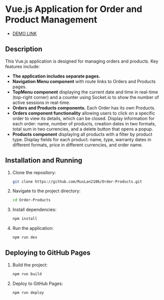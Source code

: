 # Vue.js Application for Order and Product Management

-  [DEMO LINK](https://ruslan2186.github.io/Order-Products/#/)  

## Description

This Vue.js application is designed for managing orders and products. Key features include:

- **The application includes separate pages.**
- **Navigation Menu component** with route links to Orders and Products pages.
- **TopMenu component** displaying the current date and time in real-time (top-right corner) and a counter using Socket.io to show the number of active sessions in real-time.
-  **Orders and Products components.** Each Order has its own Products.
-  **Orders component functionality** allowing users to click on a specific order to view its details, which can be closed. Display information for each order: name, number of products, creation dates in two formats, total sum in two currencies, and a delete button that opens a popup.
-  **Products component** displaying all products with a filter by product type. Display fields for each product: name, type, warranty dates in different formats, price in different currencies, and order name.

## Installation and Running

1. Clone the repository:
    ```sh
    git clone https://github.com/RusLan2186/Order-Products.git
    ```
2. Navigate to the project directory:
    ```sh
    cd Order-Products
    ```
3. Install dependencies:
    ```sh
    npm install
    ```
4. Run the application:
    ```sh
    npm run dev
    ```

## Deploying to GitHub Pages

1. Build the project:
    ```sh
    npm run build
    ```
2. Deploy to GitHub Pages:
    ```sh
    npm run deploy
    ```

